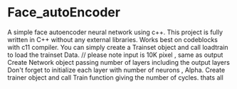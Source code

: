 # Face_autoEncoder
A simple face autoencoder neural network using c++.
This project is fully written in C++ without any external libraries.
Works best on codeblocks with c11 compiler.
You can simply create a Trainset object and call loadtrain to load the trainset Data. // please note input is 10K pixel , same as output
Create Network object passing number of layers including the output layers
Don't forget to initialize  each layer with number of neurons , Alpha.
Create trainer object and call Train function giving the number of cycles.
thats all 
